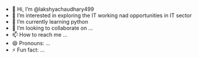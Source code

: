 - 👋 Hi, I’m @lakshyachaudhary499
- 👀 I’m interested in exploring the IT working nad opportunities in IT sector
- 🌱 I’m currently learning python
- 💞️ I’m looking to collaborate on ...
- 📫 How to reach me ...
- 😄 Pronouns: ...
- ⚡ Fun fact: ...

<!---
lakshyachaudhary499/lakshyachaudhary499 is a ✨ special ✨ repository because its `README.md` (this file) appears on your GitHub profile.
You can click the Preview link to take a look at your changes.
--->
